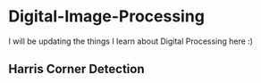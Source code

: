 # Digital-Image-Processing
I will be updating the things I learn about Digital Processing here :)

## Harris Corner Detection

